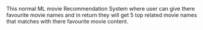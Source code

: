 This normal ML movie Recommendation System where user can give there favourite movie names and in return they will get 5 top related movie names that matches with there favourite movie content.

